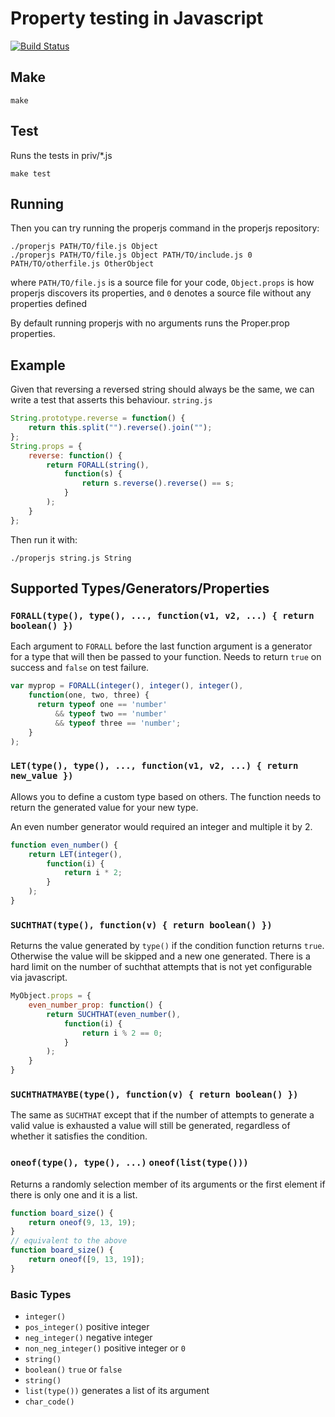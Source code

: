 # Property testing in Javascript

[![Build Status](https://secure.travis-ci.org/mokele/proper.js.png)](http://travis-ci.org/mokele/proper.js)

## Make

    make

## Test

Runs the tests in priv/*.js

    make test

## Running

Then you can try running the properjs command in the properjs repository:

    ./properjs PATH/TO/file.js Object
    ./properjs PATH/TO/file.js Object PATH/TO/include.js 0 PATH/TO/otherfile.js OtherObject

where `PATH/TO/file.js` is a source file for your code, 
`Object.props` is how properjs discovers its properties, 
and `0` denotes a source file without any properties defined

By default running properjs with no arguments runs the Proper.prop
properties.

## Example

Given that reversing a reversed string should always be the same, we can
write a test that asserts this behaviour.
`string.js`
```javascript
String.prototype.reverse = function() {
    return this.split("").reverse().join("");
};
String.props = {
    reverse: function() {
        return FORALL(string(),
            function(s) {
                return s.reverse().reverse() == s;
            }
        );
    }
};
```

Then run it with:

    ./properjs string.js String

## Supported Types/Generators/Properties

### `FORALL(type(), type(), ..., function(v1, v2, ...) { return boolean() })`

Each argument to `FORALL` before the last function argument is a
generator for a type that will then be passed to your function.
Needs to return `true` on success and `false` on test failure.

```javascript
var myprop = FORALL(integer(), integer(), integer(),
    function(one, two, three) {
      return typeof one == 'number'
          && typeof two == 'number'
          && typeof three == 'number';
    }
);
```

### `LET(type(), type(), ..., function(v1, v2, ...) { return new_value })`

Allows you to define a custom type based on others. The function 
needs to return the generated value for your new type.

An even number generator would required an integer and multiple it by 2.

```javascript
function even_number() {
    return LET(integer(),
        function(i) {
            return i * 2;
        }
    );
}
```

### `SUCHTHAT(type(), function(v) { return boolean() })`

Returns the value generated by `type()` if the condition function returns
`true`. Otherwise the value will be skipped and a new one generated.
There is a hard limit on the number of suchthat attempts that is not yet
configurable via javascript.

```javascript
MyObject.props = {
    even_number_prop: function() {
        return SUCHTHAT(even_number(),
            function(i) {
                return i % 2 == 0;
            }
        );
    }
}
```

### `SUCHTHATMAYBE(type(), function(v) { return boolean() })`

The same as `SUCHTHAT` except that if the number of attempts to generate
a valid value is exhausted a value will still be generated, regardless
of whether it satisfies the condition.

### `oneof(type(), type(), ...)` `oneof(list(type()))`

Returns a randomly selection member of its arguments or the first
element if there is only one and it is a list.

```javascript
function board_size() {
    return oneof(9, 13, 19);
}
// equivalent to the above
function board_size() {
    return oneof([9, 13, 19]);
}
```

### Basic Types

 * `integer()`
 * `pos_integer()` positive integer
 * `neg_integer()` negative integer
 * `non_neg_integer()` positive integer or `0`
 * `string()`
 * `boolean()` `true` or `false`
 * `string()`
 * `list(type())` generates a list of its argument
 * `char_code()`
